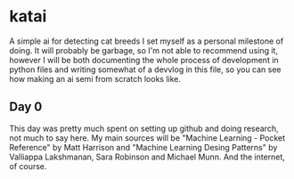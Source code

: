 # katai
A simple ai for detecting cat breeds I set myself as a personal milestone of doing. It will probably be garbage, so I'm not able to recommend using it, however I will be both documenting the whole process of development in python files and writing somewhat of a devvlog in this file, so you can see how making an ai semi from scratch looks like.

## Day 0
This day was pretty much spent on setting up github and doing research, not much to say here. My main sources will be "Machine Learning - Pocket Reference" by Matt Harrison and "Machine Learning Desing Patterns" by Valliappa Lakshmanan, Sara Robinson and Michael Munn. And the internet, of course.
